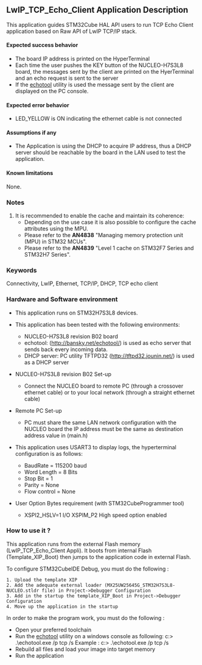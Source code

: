 
## <b>LwIP_TCP_Echo_Client Application Description</b>

This application guides STM32Cube HAL API users to run TCP Echo Client application based on Raw API of LwIP TCP/IP stack.

####  <b>Expected success behavior</b>

 + The board IP address is printed on the HyperTerminal
 + Each time the user pushes the KEY button of the NUCLEO-H7S3L8 board, the messages sent by the client are printed on the HyerTerminal and an echo request is sent to the server
 + If the [echotool](https://github.com/PavelBansky/EchoTool/releases/tag/v1.5.0.0) utility is used the message sent by the client are displayed on the PC console.

#### <b>Expected error behavior</b>

 + LED_YELLOW is ON indicating the ethernet cable is not connected

#### <b>Assumptions if any</b>

- The Application is using the DHCP to acquire IP address, thus a DHCP server should be reachable by the board in the LAN used to test the application.

#### <b>Known limitations</b>
None.

### <b>Notes</b>

 1.  It is recommended to enable the cache and maintain its coherence:
      - Depending on the use case it is also possible to configure the cache attributes using the MPU.
      - Please refer to the **AN4838** "Managing memory protection unit (MPU) in STM32 MCUs".
      - Please refer to the **AN4839** "Level 1 cache on STM32F7 Series and STM32H7 Series".

### <b>Keywords</b>

Connectivity, LwIP, Ethernet, TCP/IP, DHCP, TCP echo client

### <b>Hardware and Software environment</b>

  - This application runs on STM32H7S3L8 devices.

  - This application has been tested with the following environments:
    - NUCLEO-H7S3L8 revision B02 board
    - echotool: (http://bansky.net/echotool/) is used as echo server that sends
      back every incoming data.
    - DHCP server:  PC utility TFTPD32 (http://tftpd32.jounin.net/) is used as a DHCP server

  - NUCLEO-H7S3L8 revision B02 Set-up
    - Connect the NUCLEO board to remote PC (through a crossover ethernet cable)
      or to your local network (through a straight ethernet cable)

  - Remote PC Set-up
    - PC must share the same LAN network configuration with the NUCLEO board
      the IP address must be the same as destination address value in (main.h)

  - This application uses USART3 to display logs, the hyperterminal configuration is as follows:
    - BaudRate = 115200 baud
    - Word Length = 8 Bits
    - Stop Bit = 1
    - Parity = None
    - Flow control = None

  - User Option Bytes requirement (with STM32CubeProgrammer tool)

    - XSPI2_HSLV=1     I/O XSPIM_P2 High speed option enabled

### <b>How to use it ?</b>

This application runs from the external Flash memory (LwIP_TCP_Echo_Client Appli).
It boots from internal Flash (Template_XIP_Boot) then jumps to the application code in external Flash.

To configure STM32CubeIDE Debug, you must do the following :

    1. Upload the template XIP
    2. Add the adequate external loader (MX25UW25645G_STM32H7S3L8-NUCLEO.stldr file) in Project->Debugger Configuration
    3. Add in the startup the template_XIP_Boot in Project->Debugger Configuration
    4. Move up the application in the startup

In order to make the program work, you must do the following :

 - Open your preferred toolchain
 - Run the [echotool](https://github.com/PavelBansky/EchoTool/releases/tag/v1.5.0.0) utility on a windows console as following:
   c:\> .\echotool.exe /p tcp /s
   Example : c:\> .\echotool.exe /p tcp /s
 - Rebuild all files and load your image into target memory
 - Run the application

